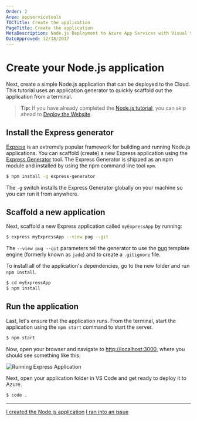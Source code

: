 ```yaml
---
Order: 2
Area: appservicetools
TOCTitle: Create the application
PageTitle: Create the application
MetaDescription: Node.js Deployment to Azure App Services with Visual Studio Code
DateApproved: 12/18/2017
---
```

# Create your Node.js application

Next, create a simple Node.js application that can be deployed to the Cloud. This tutorial uses an application generator to quickly scaffold out the application from a terminal.

> **Tip:** If you have already completed the [Node.js tutorial](/docs/nodejs/nodejs-tutorial.md), you can skip ahead to [Deploy the Website](/tutorials/app-service-extension/deploy-app.md).

## Install the Express generator

[Express](https://www.expressjs.com) is an extremely popular framework for building and running Node.js applications. You can scaffold (create) a new
Express application using the [Express Generator](https://expressjs.com/en/starter/generator.html) tool. The Express Generator is shipped as an npm module and installed by using the npm command line tool `npm`.

```bash
$ npm install -g express-generator
```

The `-g` switch installs the Express Generator globally on your machine so you can run it from anywhere.

## Scaffold a new application

Next, scaffold a new Express application called `myExpressApp` by running:

```bash
$ express myExpressApp --view pug --git
```

The `--view pug --git` parameters tell the generator to use the [pug](https://pugjs.org/api/getting-started.html) template engine (formerly
known as `jade`) and to create a `.gitignore` file.

To install all of the application's dependencies, go to the new folder and run `npm install`.

```bash
$ cd myExpressApp
$ npm install
```

## Run the application

Last, let's ensure that the application runs. From the terminal, start the application using the `npm start` command to start the server.

```bash
$ npm start
```

Now, open your browser and navigate to [http://localhost:3000](http://localhost:3000), where you should see something like this:

![Running Express Application](images/nodejs-deployment/express.png)

Next, open your application folder in VS Code and get ready to deploy it to Azure.

```bash
$ code .
```

----

<a class="tutorial-next-btn" href="/tutorials/app-service-extension/deploy-app">I created the Node.js application</a> <a class="tutorial-feedback-btn" onclick="reportIssue('node-deployment-azureappservice', 'create-app')" href="javascript:void(0)">I ran into an issue</a>
